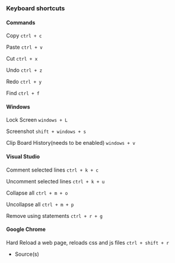 ### Keyboard shortcuts

#### Commands
Copy
`ctrl + c`

Paste
`ctrl + v`

Cut
`ctrl + x`

Undo
`ctrl + z`

Redo
`ctrl + y`

Find
`ctrl + f`

#### Windows

Lock Screen
`windows + L`

Screenshot
`shift + windows + s`

Clip Board History(needs to be enabled)
`windows + v`

#### Visual Studio
Comment selected lines
`ctrl + k + c`

Uncomment selected lines
`ctrl + k + u`

Collapse all
`ctrl + m + o`

Uncollapse all
`ctrl + m + p`

Remove using statements
`ctrl + r + g`

#### Google Chrome
Hard Reload a web page, reloads css and js files 
`ctrl + shift + r`

- Source(s)
